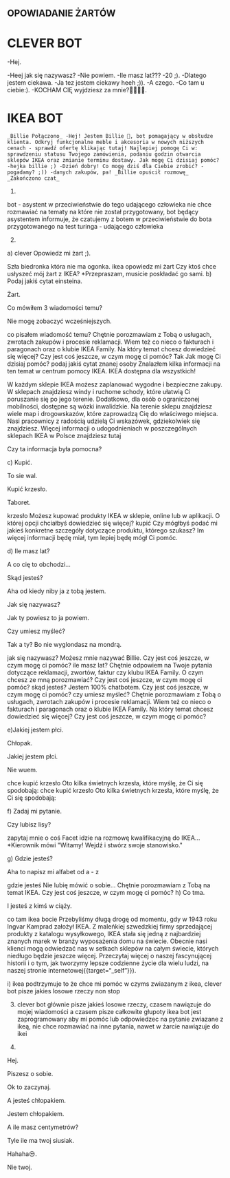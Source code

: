 ## OPOWIADANIE ŻARTÓW
# CLEVER BOT
-Hej.

-Heej jak się nazywasz?
-Nie powiem.
-Ile masz lat???
-20 ;).
-Dlatego jestem ciekawa.
-Ja tez jestem ciekawy heeh ;)).
-A czego.
-Co tam u ciebie:).
-KOCHAM CIĘ wyjdziesz za mnie?💖😘😍💗.

# IKEA BOT
`_Billie Połączono_
-Hej! Jestem Billie 🤖, bot pomagający w obsłudze klienta.
Odkryj funkcjonalne meble i akcesoria w nowych niższych cenach - sprawdź ofertę klikając tutaj!
Najlepiej pomogę Ci w: sprawdzeniu statusu Twojego zamówienia, podaniu godzin otwarcia sklepów IKEA oraz zmianie terminu dostawy.
Jak mogę Ci dzisiaj pomóc?
-hejka billie ;)
-Dzień dobry! Co mogę dziś dla Ciebie zrobić?
-pogadamy? ;))
-danych zakupów, pa!
_Billie opuścił rozmowę_
_Zakończono czat_`

1.
bot - asystent w przeciwieństwie do tego udającego człowieka nie chce rozmawiać na tematy na które nie został przygotowany, bot będący asystentem informuje, że czatujemy z botem w przeciwieństwie do bota przygotowanego na test turinga - udającego człowieka

2.
a)
clever
Opowiedz mi żart ;).

Szła biedronka która nie ma ogonka.
ikea
opowiedz mi żart
Czy ktoś chce usłyszeć mój żart z IKEA? *Przepraszam, musicie poskładać go sami.
b)
Podaj jakiś cytat einsteina.

Żart.

Co mówiłem 3 wiadomości temu?

Nie mogę zobaczyć wcześniejszych.

co pisałem wiadomość temu?
Chętnie porozmawiam z Tobą o usługach, zwrotach zakupów i procesie reklamacji. Wiem też co nieco o fakturach i paragonach oraz o klubie IKEA Family. Na który temat chcesz dowiedzieć się więcej?
Czy jest coś jeszcze, w czym mogę ci pomóc?
Tak
Jak mogę Ci dzisiaj pomóc?
podaj jakiś cytat znanej osoby
Znalazłem kilka informacji na ten temat w centrum pomocy IKEA.
IKEA dostępna dla wszystkich!

W każdym sklepie IKEA możesz zaplanować wygodne i bezpieczne zakupy. W sklepach znajdziesz windy i ruchome schody, które ułatwią Ci poruszanie się po jego terenie. Dodatkowo, dla osób o ograniczonej mobilności, dostępne są wózki inwalidzkie. Na terenie sklepu znajdziesz wiele map i drogowskazów, które zaprowadzą Cię do właściwego miejsca. Nasi pracownicy z radością udzielą Ci wskazówek, gdziekolwiek się znajdziesz. Więcej informacji o udogodnieniach w poszczególnych sklepach IKEA w Polsce znajdziesz tutaj

Czy ta informacja była pomocna?

c)
Kupić.

To sie wal.

Kupić krzesło.

Taboret.


krzesło
Możesz kupować produkty IKEA w sklepie, online lub w aplikacji. O której opcji chciałbyś dowiedzieć się więcej?
kupić
Czy mógłbyś podać mi jakieś konkretne szczegóły dotyczące produktu, którego szukasz? Im więcej informacji będę miał, tym lepiej będę mógł Ci pomóc.

d)
Ile masz lat?

A co cię to obchodzi...

Skąd jesteś?

Aha od kiedy niby ja z tobą jestem.

Jak się nazywasz?

Jak ty powiesz to ja powiem.

Czy umiesz myśleć?

Tak a ty? Bo nie wyglondasz na mondrą.


jak się nazywasz?
Możesz mnie nazywać Billie.
Czy jest coś jeszcze, w czym mogę ci pomóc?
ile masz lat?
Chętnie odpowiem na Twoje pytania dotyczące reklamacji, zwortów, faktur czy klubu IKEA Family. O czym chcesz ze mną porozmawiać?
Czy jest coś jeszcze, w czym mogę ci pomóc?
skąd jesteś?
Jestem 100% chatbotem.
Czy jest coś jeszcze, w czym mogę ci pomóc?
czy umiesz myśleć?
Chętnie porozmawiam z Tobą o usługach, zwrotach zakupów i procesie reklamacji. Wiem też co nieco o fakturach i paragonach oraz o klubie IKEA Family. Na który temat chcesz dowiedzieć się więcej?
Czy jest coś jeszcze, w czym mogę ci pomóc?

e)Jakiej jestem płci.

Chłopak.

Jakiej jestem płci.

Nie wuem.

chce kupić krzesło
Oto kilka świetnych krzesła, które myślę, że Ci się spodobają:
chce kupić krzesło
Oto kilka świetnych krzesła, które myślę, że Ci się spodobają:

f)
Zadaj mi pytanie.

Czy lubisz lisy?

zapytaj mnie o coś
Facet idzie na rozmowę kwalifikacyjną do IKEA... *Kierownik mówi "Witamy! Wejdź i stwórz swoje stanowisko."

g)
Gdzie jesteś?

Aha to napisz mi alfabet od a - z

gdzie jesteś
Nie lubię mówić o sobie... Chętnie porozmawiam z Tobą na temat IKEA.
Czy jest coś jeszcze, w czym mogę ci pomóc?
h)
Co tma.

I jesteś z kimś w ciąży.

co tam ikea bocie
Przebyliśmy długą drogę od momentu, gdy w 1943 roku Ingvar Kamprad założył IKEA. Z maleńkiej szwedzkiej firmy sprzedającej produkty z katalogu wysyłkowego, IKEA stała się jedną z najbardziej znanych marek w branży wyposażenia domu na świecie. Obecnie nasi klienci mogą odwiedzać nas w setkach sklepów na całym świecie, których niedługo będzie jeszcze więcej. Przeczytaj więcej o naszej fascynującej historii i o tym, jak tworzymy lepsze codzienne życie dla wielu ludzi, na naszej stronie internetowej{{target=“_self”}}).

i) ikea podtrzymuje to że chce mi pomóc w czyms zwiazanym z ikea, clever bot pisze jakies losowe rzeczy non stop

3. clever bot głównie pisze jakieś losowe rzeczy, czasem nawiązuje do mojej wiadomości a czasem pisze całkowite głupoty
ikea bot jest zaprogramowany aby mi pomóc lub odpowiedzec na pytanie zwiazane z ikeą, nie chce rozmawiać na inne pytania, nawet w żarcie nawiązuje do ikei

4.
Hej.

Piszesz o sobie.

Ok to zaczynaj.

A jesteś chłopakiem.

Jestem chłopakiem.

A ile masz centymetrów?

Tyle ile ma twoj siusiak.

Hahaha😒.

Nie twoj.




